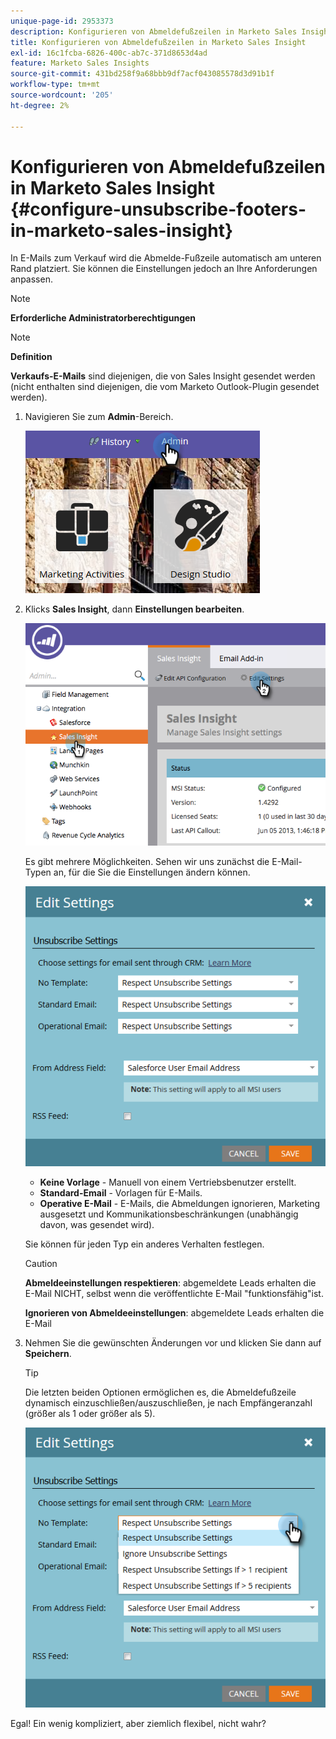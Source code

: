 ```yaml
---
unique-page-id: 2953373
description: Konfigurieren von Abmeldefußzeilen in Marketo Sales Insight - Marketo Docs - Produktdokumentation
title: Konfigurieren von Abmeldefußzeilen in Marketo Sales Insight
exl-id: 16c1fcba-6826-400c-ab7c-371d8653d4ad
feature: Marketo Sales Insights
source-git-commit: 431bd258f9a68bbb9df7acf043085578d3d91b1f
workflow-type: tm+mt
source-wordcount: '205'
ht-degree: 2%

---
```


# Konfigurieren von Abmeldefußzeilen in Marketo Sales Insight {#configure-unsubscribe-footers-in-marketo-sales-insight}

In E-Mails zum Verkauf wird die Abmelde-Fußzeile automatisch am unteren Rand platziert. Sie können die Einstellungen jedoch an Ihre Anforderungen anpassen.

>[!NOTE]
>
>**Erforderliche Administratorberechtigungen**

>[!NOTE]
>
>**Definition**
>
>**Verkaufs-E-Mails** sind diejenigen, die von Sales Insight gesendet werden (nicht enthalten sind diejenigen, die vom Marketo Outlook-Plugin gesendet werden).

1. Navigieren Sie zum **Admin**-Bereich.

   ![](assets/one-1.png)

1. Klicks **Sales Insight**, dann **Einstellungen bearbeiten**.

   ![](assets/two-1.png)

   Es gibt mehrere Möglichkeiten. Sehen wir uns zunächst die E-Mail-Typen an, für die Sie die Einstellungen ändern können.

   ![](assets/three-1.png)

   * **Keine Vorlage** - Manuell von einem Vertriebsbenutzer erstellt.
   * **Standard-Email** - Vorlagen für E-Mails.
   * **Operative E-Mail** - E-Mails, die Abmeldungen ignorieren, Marketing ausgesetzt und Kommunikationsbeschränkungen (unabhängig davon, was gesendet wird).

   Sie können für jeden Typ ein anderes Verhalten festlegen.

   >[!CAUTION]
   >
   >**Abmeldeeinstellungen respektieren**: abgemeldete Leads erhalten die E-Mail NICHT, selbst wenn die veröffentlichte E-Mail &quot;funktionsfähig&quot;ist.
   >
   >**Ignorieren von Abmeldeeinstellungen**: abgemeldete Leads erhalten die E-Mail

1. Nehmen Sie die gewünschten Änderungen vor und klicken Sie dann auf **Speichern**.

   >[!TIP]
   >
   >Die letzten beiden Optionen ermöglichen es, die Abmeldefußzeile dynamisch einzuschließen/auszuschließen, je nach Empfängeranzahl (größer als 1 oder größer als 5).

   ![](assets/four-1.png)

Egal! Ein wenig kompliziert, aber ziemlich flexibel, nicht wahr?

